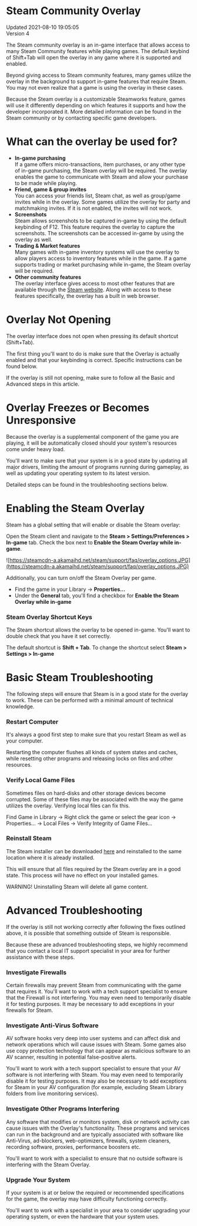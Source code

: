 # Steam Community Overlay
Updated 2021-08-10 19:05:05  
Version 4  

The Steam community overlay is an in-game interface that allows access to many Steam Community features while playing games. The default keybind of Shift+Tab will open the overlay in any game where it is supported and enabled.  
  
Beyond giving access to Steam community features, many games utilize the overlay in the background to support in-game features that require Steam. You may not even realize that a game is using the overlay in these cases.  
  
Because the Steam overlay is a customizable Steamworks feature, games will use it differently depending on which features it supports and how the developer incorporated it. More detailed information can be found in the Steam community or by contacting specific game developers.  
  
  
# What can the overlay be used for?
  
* **In-game purchasing**  
If a game offers micro-transactions, item purchases, or any other type of in-game purchasing, the Steam overlay will be required. The overlay enables the game to communicate with Steam and allow your purchase to be made while playing.
* **Friend, game & group invites**  
You can access your friends list, Steam chat, as well as group/game invites while in the overlay. Some games utilize the overlay for party and matchmaking invites. If it is not enabled, the invites will not work.
* **Screenshots**  
Steam allows screenshots to be captured in-game by using the default keybinding of F12. This feature requires the overlay to capture the screenshots. The screenshots can be accessed in-game by using the overlay as well.
* **Trading & Market features**  
Many games with in-game inventory systems will use the overlay to allow players access to inventory features while in the game. If a game supports trading or market purchasing while in-game, the Steam overlay will be required.
* **Other community features**  
The overlay interface gives access to most other features that are available through the [Steam website](http://store.steampowered.com/). Along with access to these features specifically, the overlay has a built in web browser.
    
  
# Overlay Not Opening
The overlay interface does not open when pressing its default shortcut (Shift+Tab).  
  
The first thing you'll want to do is make sure that the Overlay is actually enabled and that your keybinding is correct. Specific instructions can be found below.  
  
If the overlay is still not opening, make sure to follow all the Basic and Advanced steps in this article.  
  
  
# Overlay Freezes or Becomes Unresponsive
Because the overlay is a supplemental component of the game you are playing, it will be automatically closed should your system's resources come under heavy load.  
  
You'll want to make sure that your system is in a good state by updating all major drivers, limiting the amount of programs running during gameplay, as well as updating your operating system to its latest version.  
  
Detailed steps can be found in the troubleshooting sections below.  
  
  
# Enabling the Steam Overlay
  
Steam has a global setting that will enable or disable the Steam overlay:  
  
Open the Steam client and navigate to the **Steam > Settings/Preferences > In-game** tab. Check the box next to **Enable the Steam Overlay while in-game**.  
  
![https://steamcdn-a.akamaihd.net/steam/support/faq/overlay_options.JPG](https://steamcdn-a.akamaihd.net/steam/support/faq/overlay_options.JPG)  
  
Additionally, you can turn on/off the Steam Overlay per game.  
* Find the game in your Library -> **Properties...**
* Under the **General** tab, you'll find a checkbox for **Enable the Steam Overlay while in-game**
  
### Steam Overlay Shortcut Keys
The Steam shortcut allows the overlay to be opened in-game. You'll want to double check that you have it set correctly.  
  
The default shortcut is **Shift + Tab**. To change the shortcut select **Steam > Settings > In-game**  
  
  
# Basic Steam Troubleshooting
The following steps will ensure that Steam is in a good state for the overlay to work. These can be performed with a minimal amount of technical knowledge.  
  
### Restart Computer
It's always a good first step to make sure that you restart Steam as well as your computer.  
  
Restarting the computer flushes all kinds of system states and caches, while resetting other programs and releasing locks on files and other resources.  
  
### Verify Local Game Files
Sometimes files on hard-disks and other storage devices become corrupted. Some of these files may be associated with the way the game utilizes the overlay. Verifying local files can fix this.  
  
Find Game in Library -> Right click the game or select the gear icon -> Properties... -> Local Files -> Verify Integrity of Game Files...  
  
### Reinstall Steam
The Steam installer can be downloaded [here](http://store.steampowered.com/about/) and reinstalled to the same location where it is already installed.  
  
This will ensure that all files required by the Steam overlay are in a good state. This process will have no effect on your installed games.  
  
WARNING! Uninstalling Steam will delete all game content.  
  
  
# Advanced Troubleshooting
If the overlay is still not working correctly after following the fixes outlined above, it is possible that something outside of Steam is responsible.  
  
Because these are advanced troubleshooting steps, we highly recommend that you contact a local IT support specialist in your area for further assistance with these steps.  
  
### Investigate Firewalls
Certain firewalls may prevent Steam from communicating with the game that requires it. You'll want to work with a tech support specialist to ensure that the Firewall is not interfering. You may even need to temporarily disable it for testing purposes. It may be necessary to add exceptions in your firewalls for Steam.  
  
### Investigate Anti-Virus Software
AV software hooks very deep into user systems and can affect disk and network operations which will cause issues with Steam. Some games also use copy protection technology that can appear as malicious software to an AV scanner, resulting in potential false-positive alerts.  
  
You'll want to work with a tech support specialist to ensure that your AV software is not interfering with Steam. You may even need to temporarily disable it for testing purposes. It may also be necessary to add exceptions for Steam in your AV configuration (for example, excluding Steam Library folders from live monitoring services).  
  
### Investigate Other Programs Interfering
Any software that modifies or monitors system, disk or network activity can cause issues with the Overlay's functionality. These programs and services can run in the background and are typically associated with software like Anti-Virus, ad-blockers, web-optimizers, firewalls, system cleaners, recording software, proxies, performance boosters etc.  
  
You'll want to work with a specialist to ensure that no outside software is interfering with the Steam Overlay.  
  
### Upgrade Your System
If your system is at or below the required or recommended specifications for the game, the overlay may have difficulty functioning correctly.  
  
You'll want to work with a specialist in your area to consider upgrading your operating system, or even the hardware that your system uses.
